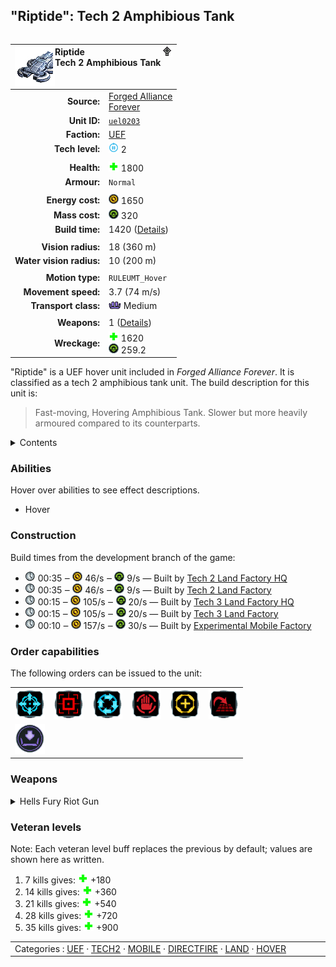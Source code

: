 "Riptide": Tech 2 Amphibious Tank
----
<table align="right">
    <thead>
        <tr>
            <th align="left" colspan="2">
                <img align="left" src="icons/units/UEL0203_icon.png" title="Riptide unit icon" /><img align="right" src="icons/strategicicons/icon_land2_directfire_rest.png" title="icon_land2_directfire" />Riptide<br />Tech 2 Amphibious Tank
            </th>
        </tr>
    </thead>
    <tbody>
        <tr>
            <td align="right"><strong>Source:</strong></td>
            <td><a href="Forged Alliance Forever">Forged Alliance<br />Forever</a></td>
        </tr>
        <tr>
            <td align="right"><strong>Unit ID:</strong></td>
            <td><a href="https://github.com/FAForever/fa/D:/faf-development/fa/units/UEL0203/UEL0203_unit.bp"><code>uel0203</code></a></td>
        </tr>
        <tr>
            <td align="right"><strong>Faction:</strong></td>
            <td><a href="_categories.UEF">UEF</a></td>
        </tr>
        <tr>
            <td align="right"><strong>Tech level:</strong></td>
            <td><img src="icons/T2.png" title="Tech 2" /> 2</td>
        </tr>
        <tr><td align="center" colspan="2"></td></tr>
        <tr>
            <td align="right"><strong>Health:</strong></td>
            <td><img src="icons/health.png" title="Health" /> 1800</td>
        </tr>
        <tr>
            <td align="right"><strong>Armour:</strong></td>
            <td><code>Normal</code></td>
        </tr>
        <tr><td align="center" colspan="2"></td></tr>
        <tr>
            <td align="right"><strong>Energy cost:</strong></td>
            <td><img src="icons/energy.png" title="Energy" /> 1650</td>
        </tr>
        <tr>
            <td align="right"><strong>Mass cost:</strong></td>
            <td><img src="icons/mass.png" title="Mass" /> 320</td>
        </tr>
        <tr>
            <td align="right"><strong>Build time:</strong></td>
            <td>1420 (<a href="#construction">Details</a>)</td>
        </tr>
        <tr><td align="center" colspan="2"></td></tr>
        <tr>
            <td align="right"><strong>Vision radius:</strong></td>
            <td> <span title="0.36 km, 0.22 mi">18 (360 m)</span></td>
        </tr>
        <tr>
            <td align="right"><strong>Water vision radius:</strong></td>
            <td> <span title="0.20 km, 0.12 mi">10 (200 m)</span></td>
        </tr>
        <tr><td align="center" colspan="2"></td></tr>
        <tr>
            <td align="right"><strong>Motion type:</strong></td>
            <td><code>RULEUMT_Hover</code></td>
        </tr>
        <tr>
            <td align="right"><strong>Movement speed:</strong></td>
            <td> <span title="266 km/h, 166 mph">3.7 (74 m/s)</span></td>
        </tr>
        <tr>
            <td align="right"><strong>Transport class:</strong></td>
            <td><img src="icons/attached.png" title="Attached" /> Medium</td>
        </tr>
        <tr><td align="center" colspan="2"></td></tr>
        <tr>
            <td align="right"><strong>Weapons:</strong></td>
            <td>1 (<a href="#weapons">Details</a>)</td>
        </tr>
        <tr>
            <td align="right"><strong>Wreckage:</strong></td>
            <td><img src="icons/health.png" title="Health" /> 1620<br /><img src="icons/mass.png" title="Mass" /> 259.2</td>
        </tr>
    </tbody>
</table>

"Riptide" is a UEF hover unit included in *Forged Alliance Forever*.
It is classified as a tech 2 amphibious tank unit.
The build description for this unit is:

<blockquote>Fast-moving, Hovering Amphibious Tank. Slower but more heavily armoured compared to its counterparts.</blockquote>

<details>
<summary>Contents</summary>

1. – <a href="#abilities">Abilities</a>
2. – <a href="#construction">Construction</a>
3. – <a href="#order-capabilities">Order capabilities</a>
4. – <a href="#weapons">Weapons</a>
5. – <a href="#veteran-levels">Veteran levels</a>
</details>

### Abilities
Hover over abilities to see effect descriptions.

* <span title="Can pass water and is immune to torpedoes">Hover</span>

### Construction
Build times from the development branch of the game:
* <img src="icons/time.png" title="Time" /> 00:35 ‒ <img src="icons/energy.png" title="Energy" /> 46/s ‒ <img src="icons/mass.png" title="Mass" /> 9/s — Built by <a href="UEB0201">Tech 2 Land Factory HQ</a>
* <img src="icons/time.png" title="Time" /> 00:35 ‒ <img src="icons/energy.png" title="Energy" /> 46/s ‒ <img src="icons/mass.png" title="Mass" /> 9/s — Built by <a href="ZEB9501">Tech 2 Land Factory</a>
* <img src="icons/time.png" title="Time" /> 00:15 ‒ <img src="icons/energy.png" title="Energy" /> 105/s ‒ <img src="icons/mass.png" title="Mass" /> 20/s — Built by <a href="UEB0301">Tech 3 Land Factory HQ</a>
* <img src="icons/time.png" title="Time" /> 00:15 ‒ <img src="icons/energy.png" title="Energy" /> 105/s ‒ <img src="icons/mass.png" title="Mass" /> 20/s — Built by <a href="ZEB9601">Tech 3 Land Factory</a>
* <img src="icons/time.png" title="Time" /> 00:10 ‒ <img src="icons/energy.png" title="Energy" /> 157/s ‒ <img src="icons/mass.png" title="Mass" /> 30/s — Built by <a href="UEL0401">Experimental Mobile Factory</a>

### Order capabilities
The following orders can be issued to the unit:
<table>
<td><img float="left" src="icons/orders/move.png" title="Move" /></td>
<td><img float="left" src="icons/orders/attack.png" title="Attack
Left click for attack order. Right click to toggle target priorities for sniping." /></td>
<td><img float="left" src="icons/orders/patrol.png" title="Patrol" /></td>
<td><img float="left" src="icons/orders/stop.png" title="Stop" /></td>
<td><img float="left" src="icons/orders/guard.png" title="Assist" /></td>
<td><img float="left" src="icons/orders/stand-ground.png" title="Fire State" /></td>
<tr>
<td><img float="left" src="icons/orders/load.png" title="Call Transport
Load into or onto another unit" /></td>
</table>

### Weapons
<details>
<summary>Hells Fury Riot Gun</summary>
<p>
    <table>
        <tr>
            <td align="right"><strong>Target type:</strong></td>
            <td><code>RULEWTT_Unit</code><br />(Anti-Surface)</td>
        </tr>
        <tr>
            <td align="right"><strong>Projectile:</strong></td>
            <td><a href="Projectiles#tdf-riot-02"><code>TDFRiot02</code></a></td>
        </tr>
        <tr>
            <td align="right"><strong>DPS estimate:</strong></td>
            <td>90 <span title="Note: This only counts listed stats.">(<u>?</u>)</span></td>
        </tr>
        <tr>
            <td align="right"><strong>Damage:</strong></td>
            <td>13.5 <span title="Note: This doesn't count some scripted effects.">(<u>?</u>)</span></td>
        </tr>
        <tr>
            <td align="right"><strong>Damage instances:</strong></td>
            <td>2 projectiles</td>
        </tr>
        <tr>
            <td align="right"><strong>Damage type:</strong></td>
            <td><code>Normal</code></td>
        </tr>
        <tr>
            <td align="right"><strong>Max range:</strong></td>
            <td> <span title="0.36 km, 0.22 mi">18 (360 m)</span></td>
        </tr>
        <tr>
            <td align="right"><strong>Firing arc:</strong></td>
            <td>20°</td>
        </tr>
        <tr>
            <td align="right"><strong>Firing cycle:</strong></td>
            <td>Once every 0.3s <span title="Note: This doesn't count additional delays such as charging, reloading, and others.">(<u>?</u>)</span></td>
        </tr>
    </table>
</p>
</details>


### Veteran levels
Note: Each veteran level buff replaces the previous by default; values are shown here as written.

1. 7 kills gives: <img src="icons/health.png" title="Health" /> +180
2. 14 kills gives: <img src="icons/health.png" title="Health" /> +360
3. 21 kills gives: <img src="icons/health.png" title="Health" /> +540
4. 28 kills gives: <img src="icons/health.png" title="Health" /> +720
5. 35 kills gives: <img src="icons/health.png" title="Health" /> +900

<table align="center">
<td width="1215px">Categories : 
<a href="_categories.UEF">UEF</a> · 
<a href="_categories.TECH2">TECH2</a> · 
<a href="_categories.MOBILE">MOBILE</a> · 
<a href="_categories.DIRECTFIRE">DIRECTFIRE</a> · 
<a href="_categories.LAND">LAND</a> · 
<a href="_categories.HOVER">HOVER</a></td>
</table>
